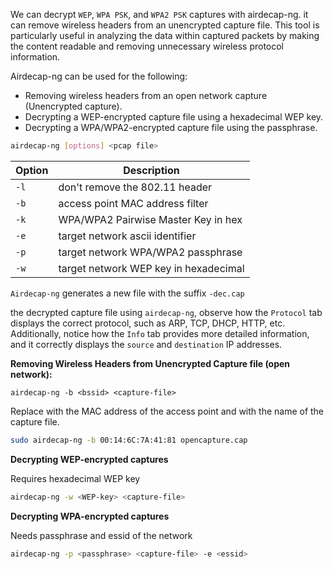 We can decrypt `WEP`, `WPA PSK`, and `WPA2 PSK` captures with airdecap-ng. it can remove wireless headers from an unencrypted capture file. This tool is particularly useful in analyzing the data within captured packets by making the content readable and removing unnecessary wireless protocol information.

Airdecap-ng can be used for the following:

- Removing wireless headers from an open network capture (Unencrypted capture).
- Decrypting a WEP-encrypted capture file using a hexadecimal WEP key.
- Decrypting a WPA/WPA2-encrypted capture file using the passphrase.


```bash
airdecap-ng [options] <pcap file>
```

|**Option**|**Description**|
|---|---|
|`-l`|don't remove the 802.11 header|
|`-b`|access point MAC address filter|
|`-k`|WPA/WPA2 Pairwise Master Key in hex|
|`-e`|target network ascii identifier|
|`-p`|target network WPA/WPA2 passphrase|
|`-w`|target network WEP key in hexadecimal|
`Airdecap-ng` generates a new file with the suffix `-dec.cap`

the decrypted capture file using `airdecap-ng`, observe how the `Protocol` tab displays the correct protocol, such as ARP, TCP, DHCP, HTTP, etc. Additionally, notice how the `Info` tab provides more detailed information, and it correctly displays the `source` and `destination` IP addresses.

**Removing Wireless Headers from Unencrypted Capture file (open network):**

```
airdecap-ng -b <bssid> <capture-file>
```

Replace with the MAC address of the access point and with the name of the capture file.

```bash
sudo airdecap-ng -b 00:14:6C:7A:41:81 opencapture.cap
```

**Decrypting WEP-encrypted captures**

Requires hexadecimal WEP key
```bash
airdecap-ng -w <WEP-key> <capture-file>
```

**Decrypting WPA-encrypted captures**

Needs passphrase and essid of the network

```bash
airdecap-ng -p <passphrase> <capture-file> -e <essid>
```
